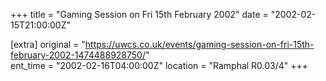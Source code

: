 +++
title = "Gaming Session on Fri 15th February 2002"
date = "2002-02-15T21:00:00Z"

[extra]
original = "https://uwcs.co.uk/events/gaming-session-on-fri-15th-february-2002-1474488928750/"    
ent_time = "2002-02-16T04:00:00Z"
location = "Ramphal R0.03/4"
+++



